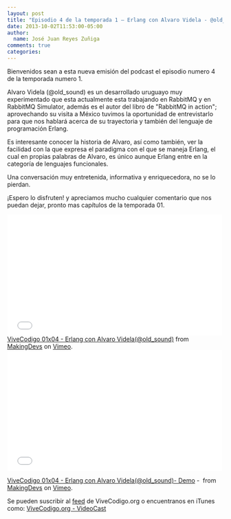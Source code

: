 ```yaml
---
layout: post
title: "Episodio 4 de la temporada 1 – Erlang con Alvaro Videla - @old_sound"
date: 2013-10-02T11:53:00-05:00
author:
  name: José Juan Reyes Zuñiga
comments: true
categories: 
---
```


Bienvenidos sean a esta nueva emisión del podcast el episodio numero 4 de la temporada numero 1.

Alvaro Videla (@old_sound) es un desarrollado uruguayo muy experimentado que esta actualmente esta trabajando en RabbitMQ y en RabbitMQ Simulator, además es el autor del libro de "RabbitMQ in action"; aprovechando su visita a México tuvimos la oportunidad de entrevistarlo para que nos hablará acerca de su trayectoria y también del lenguaje de programación Erlang.

Es interesante conocer la historia de Alvaro, así como también, ver la facilidad con la que expresa el paradigma con el que se maneja Erlang, el cual en propias palabras de Alvaro, es único aunque Erlang entre en la categoría de lenguajes funcionales.

Una conversación muy entretenida, informativa y enriquecedora, no se lo pierdan.

¡Espero lo disfruten! y apreciamos mucho cualquier comentario que nos puedan dejar, pronto mas capítulos de la temporada 01.

<iframe src="//player.vimeo.com/video/75962951" height="281" width="500" allowfullscreen="" frameborder="0"></iframe>
<!-- more -->
<a href="http://vimeo.com/75962951">ViveCodigo 01x04 - Erlang con Alvaro Videla(@old_sound)</a> from <a href="http://vimeo.com/makingdevs">MakingDevs</a> on <a href="https://vimeo.com">Vimeo</a>.

<iframe src="//player.vimeo.com/video/75972109" height="281" width="500" allowfullscreen="" frameborder="0"></iframe>

<a href="http://vimeo.com/75962951">ViveCodigo 01x04 - Erlang con Alvaro Videla(@old_sound)- Demo</a> -  from <a href="http://vimeo.com/makingdevs">MakingDevs</a> on <a href="https://vimeo.com">Vimeo</a>.

Se pueden suscribir al <a href="http://vivecodigo.org/feed.xml">feed</a> de ViveCodigo.org o encuentranos en iTunes como: <a href="https://itunes.apple.com/ca/podcast/vivecodigo.org-videocast/id685052596">ViveCodigo.org - VideoCast</a>